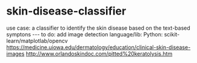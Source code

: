 # skin-disease-classifier

use case:  a classifier to identify the skin disease based on the text-based symptons --- to do: add image detection
language/lib: Python:  scikit-learn/matplotlab/opencv
https://medicine.uiowa.edu/dermatology/education/clinical-skin-disease-images
http://www.orlandoskindoc.com/pitted%20keratolysis.htm
